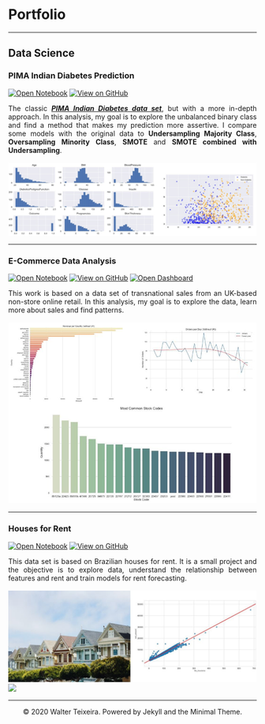 # Portfolio
---
## Data Science

### PIMA Indian Diabetes Prediction

[![Open Notebook](https://img.shields.io/badge/Jupyter-Open_Notebook-red?logo=Jupyter)](projects/Pima_Indians_Diabetes.html)
[![View on GitHub](https://img.shields.io/badge/GitHub-View_on_GitHub-red?logo=GitHub)](https://github.com/waltervt/Data_Science_Projects/blob/master/Pima%20Indians%20Diabetes/Pima_Indians_Diabetes.ipynb)

<div style="text-align: justify">The classic <a href="https://www.kaggle.com/uciml/pima-indians-diabetes-database"><i><b>PIMA Indian Diabetes data set</b></i></a>, but with a more in-depth approach. In this analysis, my goal is to explore the unbalanced binary class and find a method that makes my prediction more assertive. I compare some models with the original data to <b>Undersampling Majority Class</b>, <b>Oversampling Minority Class</b>, <b>SMOTE</b> and <b>SMOTE combined with Undersampling</b>.</div><br>

<center><img src="images/pima.JPG"/></center>

---
### E-Commerce Data Analysis

[![Open Notebook](https://img.shields.io/badge/Jupyter-Open_Notebook-red?logo=Jupyter)](projects/E-Commerce_Data_Analysis.html)
[![View on GitHub](https://img.shields.io/badge/GitHub-View_on_GitHub-red?logo=GitHub)](https://github.com/waltervt/Data_Science_Projects/blob/master/E-Commerce%20Data%20Analysis/E-Commerce_Data_Analysis.ipynb)
[![Open Dashboard](https://img.shields.io/badge/Tableau-Dashboard-red?logo=Tableau)](https://public.tableau.com/profile/walter7144#!/vizhome/E-CommerceAnalysis_15978372527630/SalesOverview?publish=yes)

<div style="text-align: justify">This work is based on a data set of transnational sales from an UK-based non-store online retail. In this analysis, my goal is to explore the data, learn more about sales and find patterns.</div><br>

<center><img src="images/ecommerce.JPG"/></center>

---
### Houses for Rent

[![Open Notebook](https://img.shields.io/badge/Jupyter-Open_Notebook-red?logo=Jupyter)](projects/Houses_for_Rent.html)
[![View on GitHub](https://img.shields.io/badge/GitHub-View_on_GitHub-red?logo=GitHub)](https://github.com/waltervt/Data_Science_Projects/blob/master/Houses%20for%20Rent/Houses_for_Rent.ipynb)

<div style="text-align: justify">This data set is based on Brazilian houses for rent. It is a small project and the objective is to explore data, understand the relationship between features and rent and train models for rent forecasting.</div><br>

<center><img src="images/rent.JPG"/></center>

<div class='tableauPlaceholder' id='viz1609985609950' style='position: relative'><noscript><a href='#'><img alt=' ' src='https:&#47;&#47;public.tableau.com&#47;static&#47;images&#47;E-&#47;E-CommerceAnalysis_15978372527630&#47;SalesOverview&#47;1_rss.png' style='border: none' /></a></noscript><object class='tableauViz'  style='display:none;'><param name='host_url' value='https%3A%2F%2Fpublic.tableau.com%2F' /> <param name='embed_code_version' value='3' /> <param name='site_root' value='' /><param name='name' value='E-CommerceAnalysis_15978372527630&#47;SalesOverview' /><param name='tabs' value='no' /><param name='toolbar' value='yes' /><param name='static_image' value='https:&#47;&#47;public.tableau.com&#47;static&#47;images&#47;E-&#47;E-CommerceAnalysis_15978372527630&#47;SalesOverview&#47;1.png' /> <param name='animate_transition' value='yes' /><param name='display_static_image' value='yes' /><param name='display_spinner' value='yes' /><param name='display_overlay' value='yes' /><param name='display_count' value='yes' /><param name='language' value='pt' /><param name='filter' value='publish=yes' /></object></div>                <script type='text/javascript'>                    var divElement = document.getElementById('viz1609985609950');                    var vizElement = divElement.getElementsByTagName('object')[0];                    if ( divElement.offsetWidth > 800 ) { vizElement.style.width='100%';vizElement.style.height=(divElement.offsetWidth*0.75)+'px';} else if ( divElement.offsetWidth > 500 ) { vizElement.style.width='100%';vizElement.style.height=(divElement.offsetWidth*0.75)+'px';} else { vizElement.style.width='100%';vizElement.style.height='1777px';}                     var scriptElement = document.createElement('script');                    scriptElement.src = 'https://public.tableau.com/javascripts/api/viz_v1.js';                    vizElement.parentNode.insertBefore(scriptElement, vizElement);                </script>

---
<center>© 2020 Walter Teixeira. Powered by Jekyll and the Minimal Theme.</center>
